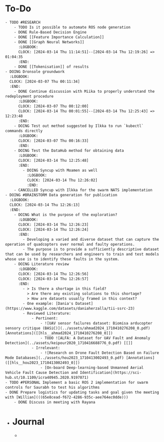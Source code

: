 # To-Do
	- TODO #RESEARCH
		- TODO Is it possible to automate ROS node generation
		- DONE Rule-Based Decision Engine
		- DONE [[Feature Importance Calculation]]
		- DONE [[Graph Neural Networks]]
		  :LOGBOOK:
		  CLOCK: [2024-03-14 Thu 11:14:51]--[2024-03-14 Thu 12:19:26] =>  01:04:35
		  :END:
		- DONE [[Tokenisation]] of results
	- DOING Dronsole groundwork
	  :LOGBOOK:
	  CLOCK: [2024-03-07 Thu 00:11:34]
	  :END:
		- DONE Continue discussion with Miika to properly understand the redeployment procedure
		  :LOGBOOK:
		  CLOCK: [2024-03-07 Thu 00:12:00]
		  CLOCK: [2024-03-14 Thu 00:01:55]--[2024-03-14 Thu 12:25:43] =>  12:23:48
		  :END:
		- DOING Test out method suggested by Ilkka to run `kubectl` commands directly
		  :LOGBOOK:
		  CLOCK: [2024-03-07 Thu 00:16:33]
		  :END:
		- DOING Test the DataHub method for obtaining data
		  :LOGBOOK:
		  CLOCK: [2024-03-14 Thu 12:25:48]
		  :END:
			- DOING Syncup with Moamen as well
			  :LOGBOOK:
			  CLOCK: [2024-03-14 Thu 12:26:02]
			  :END:
		- CANCELLED Syncup with Ilkka for the swarm NATS implementation
	- DOING #BRAINSTORM Data generation for publication
	  :LOGBOOK:
	  CLOCK: [2024-03-14 Thu 12:26:13]
	  :END:
		- DOING What is the purpose of the exploration?
		  :LOGBOOK:
		  CLOCK: [2024-03-14 Thu 12:26:23]
		  CLOCK: [2024-03-14 Thu 12:26:24]
		  :END:
			- Developing a varied and diverse dataset that can capture the operation of quadcopters over normal and faulty operations.
			- The purpose is to provide a sufficiently descriptive dataset that can be used by researchers and engineers to train and test models whose use is to identify these faults in the system.
		- DOING Literature review
		  :LOGBOOK:
		  CLOCK: [2024-03-14 Thu 12:26:56]
		  CLOCK: [2024-03-14 Thu 12:26:57]
		  :END:
			- > Is there a shortage in this field?
			  > Are there any existing solutions to this shortage?
			  > How are datasets usually framed in this context?
			- One example: [Dania's Dataset](https://www.kaggle.com/datasets/daniaherzalla/tii-ssrc-23)
			- Reviewed Literature:
				- Pertinent:
					- ![UAV sensor failures dataset: Biomisa arducopter sensory critique (BASiC)](../assets/ahmad2024_1710410276208_0.pdf) [Annotations]([[hls__ahmad2024_1710410276208_0]])
					- TODO ![ALFA: A Dataset for UAV Fault and Anomaly Detection](../assets/keipour2020_1710416688776_0.pdf) [[]]
				- Irrelevant:
					- ![Research on Drone Fault Detection Based on Failure Mode Databases](../assets/hou2023_1710413002493_0.pdf) [Annotations]([[hls__hou2023_1710413002493_0]])
					- [On-board Deep-learning-based Unmanned Aerial Vehicle Fault Cause Detection and Identification](https://sci-hub.st/10.1109/icra40945.2020.9197071)
	- TODO #PERSONAL Implement a basic ROS 2 implementation for swarm controls for Saurabh to test his algorithms
	- DONE Prepare logistics for updating tasks and goal given the meeting with [Willian](((65e8cead-f672-4286-935c-aee764ec0dde)))
		- DONE Discuss in meeting with Rayana
- # Journal
	-